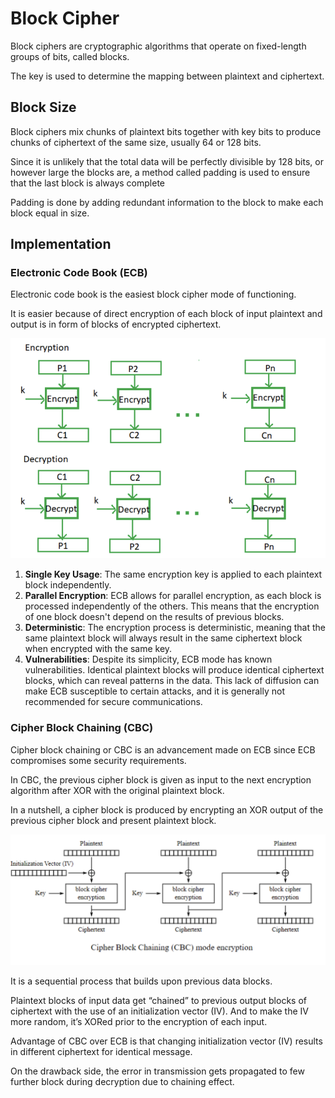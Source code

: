 # Block Cipher

Block ciphers are cryptographic algorithms that operate on fixed-length groups of bits, called blocks.

The key is used to determine the mapping between plaintext and ciphertext.

## Block Size

Block ciphers mix chunks of plaintext bits together with key bits to produce chunks of ciphertext of the same size, usually 64 or 128 bits.

Since it is unlikely that the total data will be perfectly divisible by 128 bits, or however large the blocks are, a method called padding is used to ensure that the last block is always complete

Padding is done by adding redundant information to the block to make each block equal in size.

## Implementation

### Electronic Code Book (ECB)

Electronic code book is the easiest block cipher mode of functioning.

It is easier because of direct encryption of each block of input plaintext and output is in form of blocks of encrypted ciphertext.

![block-cipher-ecb](/images/block-cipher-ecb.png)

1. **Single Key Usage**: The same encryption key is applied to each plaintext block independently.
2. **Parallel Encryption**: ECB allows for parallel encryption, as each block is processed independently of the others. This means that the encryption of one block doesn't depend on the results of previous blocks.
3. **Deterministic**: The encryption process is deterministic, meaning that the same plaintext block will always result in the same ciphertext block when encrypted with the same key.
4. **Vulnerabilities**: Despite its simplicity, ECB mode has known vulnerabilities. Identical plaintext blocks will produce identical ciphertext blocks, which can reveal patterns in the data. This lack of diffusion can make ECB susceptible to certain attacks, and it is generally not recommended for secure communications.

### Cipher Block Chaining (CBC)

Cipher block chaining or CBC is an advancement made on ECB since ECB compromises some security requirements.

In CBC, the previous cipher block is given as input to the next encryption algorithm after XOR with the original plaintext block.

In a nutshell, a cipher block is produced by encrypting an XOR output of the previous cipher block and present plaintext block.

![block-cipher-cbc](/images/block-cipher-cbc.png)

It is a sequential process that builds upon previous data blocks.

Plaintext blocks of input data get “chained” to previous output blocks of ciphertext with the use of an initialization vector (IV). And to make the IV more random, it’s XORed prior to the encryption of each input.

Advantage of CBC over ECB is that changing initialization vector (IV) results in different ciphertext for identical message.

On the drawback side, the error in transmission gets propagated to few further block during decryption due to chaining effect.